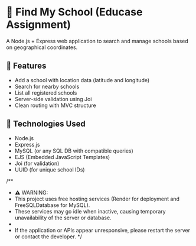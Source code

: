 # 🏫 Find My School (Educase Assignment)

A Node.js + Express web application to search and manage schools based on geographical coordinates.

## 📁 Features

- Add a school with location data (latitude and longitude)
- Search for nearby schools
- List all registered schools
- Server-side validation using Joi
- Clean routing with MVC structure

## 🚀 Technologies Used

- Node.js
- Express.js
- MySQL (or any SQL DB with compatible queries)
- EJS (Embedded JavaScript Templates)
- Joi (for validation)
- UUID (for unique school IDs)

/**
 * ⚠ WARNING:
 * This project uses free hosting services (Render for deployment and FreeSQLDatabase for MySQL).
 * These services may go idle when inactive, causing temporary unavailability of the server or database.
 * 
 * If the application or APIs appear unresponsive, please restart the server or contact the developer.
 */

